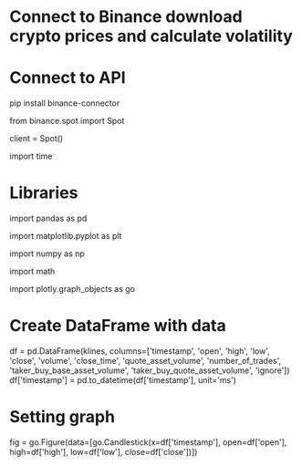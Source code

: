 # Connect to Binance download crypto prices and calculate volatility

# Connect to API

pip install binance-connector

from binance.spot import Spot

client = Spot()

import time
# Libraries

import pandas as pd

import matplotlib.pyplot as plt

import numpy as np

import math

import plotly.graph_objects as go

# Create DataFrame with data
df = pd.DataFrame(klines, columns=['timestamp', 'open', 'high', 'low', 'close', 'volume', 'close_time', 'quote_asset_volume', 'number_of_trades', 'taker_buy_base_asset_volume', 'taker_buy_quote_asset_volume', 'ignore'])
df['timestamp'] = pd.to_datetime(df['timestamp'], unit='ms')

# Setting graph
fig = go.Figure(data=[go.Candlestick(x=df['timestamp'],
                                     open=df['open'],
                                     high=df['high'],
                                     low=df['low'],
                                     close=df['close'])])


